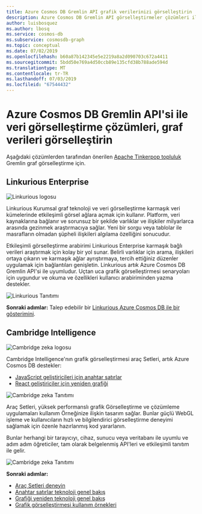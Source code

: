 ```yaml
---
title: Azure Cosmos DB Gremlin API grafik verilerinizi görselleştirin
description: Azure Cosmos DB Gremlin API görselleştirmeler çözümleri ile tümleştirmeyi öğrenin.
author: luisbosquez
ms.author: lbosq
ms.service: cosmos-db
ms.subservice: cosmosdb-graph
ms.topic: conceptual
ms.date: 07/02/2019
ms.openlocfilehash: b60a87b142345e5e2219a8a2d090703c672a4411
ms.sourcegitcommit: 5bdd50e769a4d50ccb89e135cfd38b788ade594d
ms.translationtype: MT
ms.contentlocale: tr-TR
ms.lasthandoff: 07/03/2019
ms.locfileid: "67544432"
---
```

# <a name="visualize-your-graph-data-in-azure-cosmos-db-gremlin-api-with-data-visualization-solutions"></a>Azure Cosmos DB Gremlin API'si ile veri görselleştirme çözümleri, graf verileri görselleştirin

Aşağıdaki çözümlerden tarafından önerilen [Apache Tinkerpop topluluk](http://tinkerpop.apache.org/#poweredby) Gremlin graf görselleştirme için.

## <a name="linkurious-enterprise"></a>Linkurious Enterprise

![Linkurious logosu](./media/graph-visualization/linkurious-logo.jpg)

Linkurious Kurumsal graf teknoloji ve veri görselleştirme karmaşık veri kümelerinde etkileşimli görsel ağlara açmak için kullanır. Platform, veri kaynaklarına bağlanır ve sorunsuz bir şekilde varlıklar ve ilişkiler milyarlarca arasında gezinmek araştırmacıya sağlar. Yeni bir sorgu veya tablolar ile masrafların olmadan şüpheli ilişkileri algılama özelliğini sonucudur.

Etkileşimli görselleştirme arabirimi Linkurious Enterprise karmaşık bağlı verileri araştırmak için kolay bir yol sunar. Belirli varlıklar için arama, ilişkileri ortaya çıkarın ve karmaşık ağlar ayrıştırmaya, tercih ettiğiniz düzenler uygulamak için bağlantıları genişletin. Linkurious artık Azure Cosmos DB Gremlin API'si ile uyumludur. Uçtan uca grafik görselleştirmesi senaryoları için uygundur ve okuma ve özellikleri kullanıcı arabiriminden yazma destekler. 

![Linkurious Tanıtımı](./media/graph-visualization/linkurious-demo.gif)

**Sonraki adımlar:** Talep edebilir bir [Linkurious Azure Cosmos DB ile bir gösterimini](https://linkurio.us/contact/).

## <a name="cambridge-intelligence"></a>Cambridge Intelligence

![Cambridge zeka logosu](./media/graph-visualization/ci-logo.png)


Cambridge Intelligence'nın grafik görselleştirmesi araç Setleri, artık Azure Cosmos DB destekler:
- [JavaScript geliştiricileri için anahtar satırlar](https://cambridge-intelligence.com/keylines/) 
- [React geliştiriciler için yeniden grafiği](https://cambridge-intelligence.com/regraph/)

![Cambridge zeka Tanıtımı](./media/graph-visualization/ci-demo-2.gif)

Araç Setleri, yüksek performanslı grafik Görselleştirme ve çözümleme uygulamaları kullanım Örneğinize ilişkin tasarım sağlar. Bunlar güçlü WebGL işleme ve kullanıcıların hızlı ve bilgilendirici görselleştirme deneyimi sağlamak için özenle hazırlanmış kod yararlanın.

Bunlar herhangi bir tarayıcıyı, cihaz, sunucu veya veritabanı ile uyumlu ve adım adım öğreticiler, tam olarak belgelenmiş API'leri ve etkileşimli tanıtım ile gelir.

![Cambridge zeka Tanıtımı](./media/graph-visualization/ci-demo-1.gif)


**Sonraki adımlar:** 
- [Araç Setleri deneyin](https://cambridge-intelligence.com/try/)
- [Anahtar satırlar teknoloji genel bakış](https://cambridge-intelligence.com/keylines/technology/)
- [Grafiği yeniden teknoloji genel bakış](https://cambridge-intelligence.com/regraph/technology/)
- [Grafik görselleştirmesi kullanım örnekleri](https://cambridge-intelligence.com/use-cases/)

